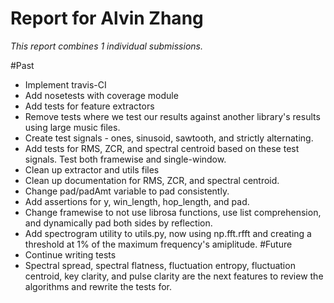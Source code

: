# Report for Alvin Zhang

*This report combines 1 individual submissions.*

#Past
- Implement travis-CI
 - Add nosetests with coverage module
 - Add tests for feature extractors
 - Remove tests where we test our results against another library's results using large music files.
 - Create test signals - ones, sinusoid, sawtooth, and strictly alternating.
 - Add tests for RMS, ZCR, and spectral centroid based on these test signals. Test both framewise and single-window.
- Clean up extractor and utils files
 - Clean up documentation for RMS, ZCR, and spectral centroid.
 - Change pad/padAmt variable to pad consistently.
 - Add assertions for y, win_length, hop_length, and pad.
 - Change framewise to not use librosa functions, use list comprehension, and dynamically pad both sides by reflection.
 - Add spectrogram utility to utils.py, now using np.fft.rfft and creating a threshold at 1% of the maximum frequency's amiplitude.
#Future
- Continue writing tests
 - Spectral spread, spectral flatness, fluctuation entropy, fluctuation centroid, key clarity, and pulse clarity are the next features to review the algorithms and rewrite the tests for.

